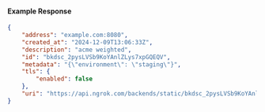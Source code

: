 <!-- Code generated for API Clients. DO NOT EDIT. -->

#### Example Response

```json
{
	"address": "example.com:8080",
	"created_at": "2024-12-09T13:06:33Z",
	"description": "acme weighted",
	"id": "bkdsc_2pysLVSb9KoYAnlZLys7xpGQEQV",
	"metadata": "{\"environment\": \"staging\"}",
	"tls": {
		"enabled": false
	},
	"uri": "https://api.ngrok.com/backends/static/bkdsc_2pysLVSb9KoYAnlZLys7xpGQEQV"
}
```
